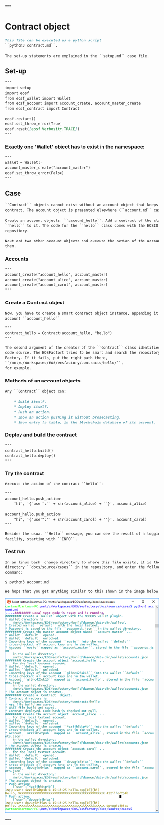 """
# Contract object

```md
This file can be executed as a python script: 
``python3 contract.md``.

The set-up statements are explained in the ``setup.md`` case file.
```

## Set-up
```md
"""
import setup
import eosf
from eosf_wallet import Wallet
from eosf_account import account_create, account_master_create
from eosf_contract import Contract

eosf.restart()
eosf.set_throw_error(True)
eosf.reset([eosf.Verbosity.TRACE])
"""
```
### Exactly one 'Wallet' object has to exist in the namespace:
```md
"""
wallet = Wallet()   
account_master_create("account_master")
eosf.set_throw_error(False)
"""
```
## Case
```md
``Contract`` objects cannot exist without an account object that keeps this
contract. The account object is presented elsewhere (``account.md`` case).

Create an account objects: ``account_hello``. Add a contract of the class
``hello`` to it. The code for the ``hello`` class comes with the EOSIO 
repository.

Next add two other account objects and execute the action of the account on 
them.
```
### Accounts
```md
"""
account_create("account_hello", account_master)
account_create("account_alice", account_master)
account_create("account_carol", account_master)
"""
```

### Create a Contract object
```md
Now, you have to create a smart contract object instance, appending it to the 
account ``account_hello``.
```
```md
"""
contract_hello = Contract(account_hello, "hello")
"""
```
```md
The second argument of the creator of the ``Contract`` class identifies the 
code source. The EOSFactort tries to be smart and search the repository of the 
Factory. If it fails, put the right path there, 
``/mnt/c/Workspaces/EOS/eosfactory/contracts/hello/``,
for example.
```

### Methods of an account objects

```md
Any ``Contract`` object can:

    * Build itself.
    * Deploy itself.
    * Push an action.
    * Show an action pushing it without broadcasting.
    * Show entry (a table) in the blockchain database of its account.
```
### Deploy and build the contract

```md
"""
contract_hello.build()
contract_hello.deploy()
"""
```

### Try the contract

```md
Execute the action of the contract ``hello``:
```
```md
"""
account_hello.push_action(
    "hi", '{"user":"' + str(account_alice) + '"}', account_alice)

account_hello.push_action(
    "hi", '{"user":"' + str(account_carol) + '"}', account_carol)
"""
```
```md
Besides the usual ``Hello`` message, you can see the result of a logging 
facility, starting with ``INFO``.
```

### Test run
```md
In an linux bash, change directory to where this file exists, it is the 
directory ``docs/source/cases`` in the repository, and enter the following 
command:
```
```md
$ python3 account.md
```
```md
We hope that you get anything similar to this shown in the image below.
```
<img src="account.png" 
    onerror="this.src='../../../source/cases/account.png'"   
    alt="account name conflict" width="720px"/>

"""